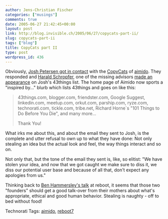 ```yaml
---
author: Jens-Christian Fischer
categories: ["musings"]
comments: true
date: 2005-06-27 21:42:45+00:00
layout: post
link: http://blog.invisible.ch/2005/06/27/copycats-part-ii/
slug: copycats-part-ii
tags: ["blog"]
title: CopyCats part II
type: post
wordpress_id: 436
---
```



Obviously, [Josh Petersen got in contact](http://joshp.typepad.com/15/2005/06/the_copycats_re.html) with the [CopyCats](http://blog.invisible.ch/archives/000435.html) of [aimido](http://www.aimido.de/). They responded and [Harald Schropfer](http://at.titu.de/), one of the missing advisors [made an appearance](http://www.43things.com/entries/view/100650#comments) on Josh's 43things list. The home page of Aimido now sports a "inspired by..." blurb which lists 43things and goes on like this: 





<blockquote>43things.com, blogger.com, friendster.com, Google Suggest, linkedin.com, meetup.com, orkut.com, parship.com, ryze.com, technorati.com, tickle.com, tribe.net, Richard Horne`s "101 Things to Do Before You Die", and many more...
  
Thank You!</blockquote>




What irks me about this, and about the email they sent to Josh, is the complete and utter refusal to own up to what they have done: Not only stealing an idea but the actual look and feel, the way things interact and so on.




Not only that, but the tone of the email they sent is, like, so elitist: "We have stolen your idea, and now that we got caught we make sure to diss it, we diss our potential user base and because of all that, don't expect any apologies from us."




Thinking back to [Ben Hammersley's talk](http://www.benhammersley.com/weblog/2005/06/11/etiquette_and_the_singularity_reboot_7.html) at reboot, it seems that those two "founders" should get a good talk-over from their mothers about what's appropriate, ethical and good human behavior. Stealing is naughty - off to bed without food!


Technorati Tags: [aimido](http://technorati.com/tag/aimido), [reboot7](http://technorati.com/tag/reboot7)
